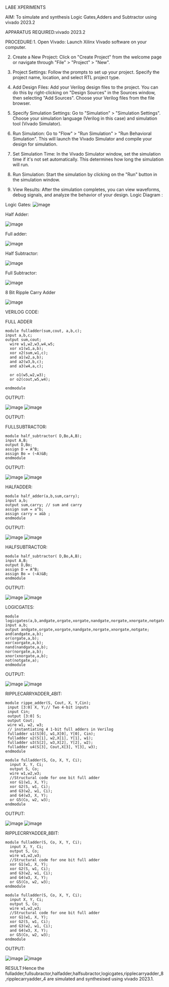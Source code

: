 LABE XPERIMENTS

AIM: To simulate and synthesis Logic Gates,Adders and Subtractor using vivado 2023.2

APPARATUS REQUIRED:vivado 2023.2

PROCEDURE:1. Open Vivado: Launch Xilinx Vivado software on your computer.

2. Create a New Project: Click on "Create Project" from the welcome page or navigate through "File" > "Project" > "New".

3. Project Settings: Follow the prompts to set up your project. Specify the project name, location, and select RTL project type.

4. Add Design Files: Add your Verilog design files to the project. You can do this by right-clicking on "Design Sources" in the Sources window, then selecting "Add Sources". Choose your Verilog files from the file browser.

5. Specify Simulation Settings: Go to "Simulation" > "Simulation Settings". Choose your simulation language (Verilog in this case) and simulation tool (Vivado Simulator).

6. Run Simulation: Go to "Flow" > "Run Simulation" > "Run Behavioral Simulation". This will launch the Vivado Simulator and compile your design for simulation.

7. Set Simulation Time: In the Vivado Simulator window, set the simulation time if it's not set automatically. This determines how long the simulation will run.

8. Run Simulation: Start the simulation by clicking on the "Run" button in the simulation window.

9. View Results: After the simulation completes, you can view waveforms, debug signals, and analyze the behavior of your design.
Logic Diagram :

Logic Gates:
![image](https://github.com/navaneethans/VLSI-LAB-EXPERIMENTS/assets/6987778/ee17970c-3ac9-4603-881b-88e2825f41a4)


Half Adder:

![image](https://github.com/navaneethans/VLSI-LAB-EXPERIMENTS/assets/6987778/0e1ecb96-0c25-4556-832b-aeeedfdfe7b9)


Full adder:

![image](https://github.com/navaneethans/VLSI-LAB-EXPERIMENTS/assets/6987778/9bb3964c-438f-469d-a3de-c1cca6f323fb)


Half Subtractor:

![image](https://github.com/navaneethans/VLSI-LAB-EXPERIMENTS/assets/6987778/731470b7-eb4e-49f8-8bb7-2994052a7184)



Full Subtractor:

![image](https://github.com/navaneethans/VLSI-LAB-EXPERIMENTS/assets/6987778/d66f874b-c1f2-44b3-a035-7149b56430c1)



8 Bit Ripple Carry Adder

![image](https://github.com/navaneethans/VLSI-LAB-EXPERIMENTS/assets/6987778/7385a408-40a5-4203-8050-b72818622d79)



VERILOG CODE:

FULL ADDER
~~~
module fulladder(sum,cout, a,b,c);
input a,b,c;
output sum,cout;
  wire w1,w2,w3,w4,w5;
  xor x1(w1,a,b);
  xor x2(sum,w1,c);  
  and a1(w2,a,b);
  and a2(w3,b,c);
  and a3(w4,a,c);
  
  or o1(w5,w2,w3);
  or o2(cout,w5,w4);
    
endmodule
~~~

OUTPUT:

![image](https://github.com/devasrimathi2004/VLSI-LAB-EXP-1/assets/166363441/1e9d273d-f9dd-47c7-94cf-23618c97e8f5)
![image](https://github.com/devasrimathi2004/VLSI-LAB-EXP-1/assets/166363441/2441f375-c38a-4f59-a941-729c963cf852)


OUTPUT:

FULLSUBTRACTOR:
~~~
module half_subtractor( D,Bo,A,B);
input A,B;
output D,Bo;
assign D = A^B;
assign Bo = (~A)&B;
endmodule
~~~

OUTPUT:

![image](https://github.com/devasrimathi2004/VLSI-LAB-EXP-1/assets/166363441/2412fa4a-745e-4857-897e-24e7b3272981)
![image](https://github.com/devasrimathi2004/VLSI-LAB-EXP-1/assets/166363441/c4b6d4ee-2fdc-4db9-8e55-2968ebbb326f)

HALFADDER:
~~~
module half_adder(a,b,sum,carry);
input a,b;
output sum,carry; // sum and carry
assign sum = a^b;
assign carry = a&b ;
endmodule
~~~

OUTPUT:

![image](https://github.com/devasrimathi2004/VLSI-LAB-EXP-1/assets/166363441/5934d13e-a48b-46a6-9543-bc919b1df830)
![image](https://github.com/devasrimathi2004/VLSI-LAB-EXP-1/assets/166363441/fee80903-199d-4321-9e8a-9306ec240313)

HALFSUBTRACTOR:
~~~
module half_subtractor( D,Bo,A,B);
input A,B;
output D,Bo;
assign D = A^B;
assign Bo = (~A)&B;
endmodule
~~~

OUTPUT:

![image](https://github.com/devasrimathi2004/VLSI-LAB-EXP-1/assets/166363441/4c934617-22ea-4714-a08d-2df78d14d356)
![image](https://github.com/devasrimathi2004/VLSI-LAB-EXP-1/assets/166363441/8f75136a-8710-46b6-b23f-52c68ab4d0c9)

LOGICGATES:
~~~
module logicgates(a,b,andgate,orgate,xorgate,nandgate,norgate,xnorgate,notgate);
input a,b;
output andgate,orgate,xorgate,nandgate,norgate,xnorgate,notgate;
and(andgate,a,b);
or(orgate,a,b);
xor(xorgate,a,b);
nand(nandgate,a,b);  
nor(norgate,a,b);
xnor(xnorgate,a,b);
not(notgate,a);
endmodule
~~~

OUTPUT:

![image](https://github.com/devasrimathi2004/VLSI-LAB-EXP-1/assets/166363441/761c06e9-4583-4a26-bea0-f7a838dd8610)
![image](https://github.com/devasrimathi2004/VLSI-LAB-EXP-1/assets/166363441/522cbf52-a178-4c69-b0ee-68d8ed87f1cd)


RIPPLECARRYADDER_4BIT:
~~~
module rippe_adder(S, Cout, X, Y,Cin);
 input [3:0] X, Y;// Two 4-bit inputs
 input Cin;
 output [3:0] S;
 output Cout;
 wire w1, w2, w3;
 // instantiating 4 1-bit full adders in Verilog
 fulladder u1(S[0], w1,X[0], Y[0], Cin);
 fulladder u2(S[1], w2,X[1], Y[1], w1);
 fulladder u3(S[2], w3,X[2], Y[2], w2);
 fulladder u4(S[3], Cout,X[3], Y[3], w3);
endmodule

module fulladder(S, Co, X, Y, Ci);
  input X, Y, Ci;
  output S, Co;
  wire w1,w2,w3;
  //Structural code for one bit full adder
  xor G1(w1, X, Y);
  xor G2(S, w1, Ci);
  and G3(w2, w1, Ci);
  and G4(w3, X, Y);
  or G5(Co, w2, w3);
endmodule
~~~

OUTPUT:

![image](https://github.com/devasrimathi2004/VLSI-LAB-EXP-1/assets/166363441/8a4309a1-681a-4c25-a835-5e66bca4b755)
![image](https://github.com/devasrimathi2004/VLSI-LAB-EXP-1/assets/166363441/34407067-94d9-4e25-99d0-c96c7d1ebbb3)

RIPPLECRRYADDER_8BIT:
~~~
module fulladder(S, Co, X, Y, Ci);
  input X, Y, Ci;
  output S, Co;
  wire w1,w2,w3;
  //Structural code for one bit full adder
  xor G1(w1, X, Y);
  xor G2(S, w1, Ci);
  and G3(w2, w1, Ci);
  and G4(w3, X, Y);
  or G5(Co, w2, w3);
endmodule

module fulladder(S, Co, X, Y, Ci);
  input X, Y, Ci;
  output S, Co;
  wire w1,w2,w3;
  //Structural code for one bit full adder
  xor G1(w1, X, Y);
  xor G2(S, w1, Ci);
  and G3(w2, w1, Ci);
  and G4(w3, X, Y);
  or G5(Co, w2, w3);
endmodule
~~~

OUTPUT:

![image](https://github.com/devasrimathi2004/VLSI-LAB-EXP-1/assets/166363441/425f5294-f096-44e1-aac5-c90f0dd2087e)
![image](https://github.com/devasrimathi2004/VLSI-LAB-EXP-1/assets/166363441/fac6908f-2f08-473a-af96-ba5272822884)

RESULT:Hence the fulladder,fullsubractor,halfadder,halfsubractor,logicgates,ripplecarryadder_8 ,ripplecarryadder_4 are simulated and synthesised using vivado 2023.1.


